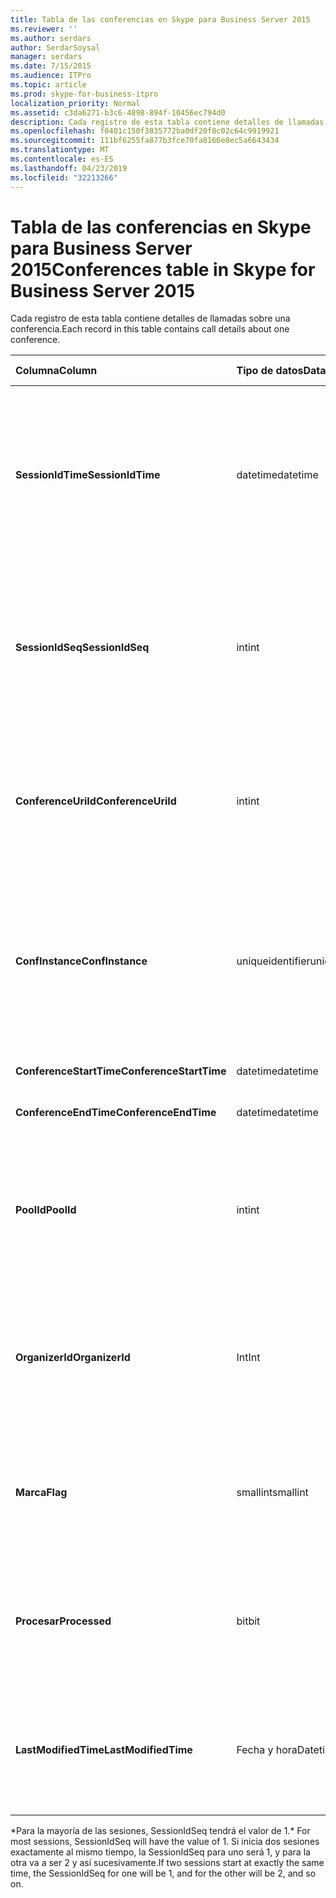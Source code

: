 ```yaml
---
title: Tabla de las conferencias en Skype para Business Server 2015
ms.reviewer: ''
ms.author: serdars
author: SerdarSoysal
manager: serdars
ms.date: 7/15/2015
ms.audience: ITPro
ms.topic: article
ms.prod: skype-for-business-itpro
localization_priority: Normal
ms.assetid: c3da6271-b3c6-4898-894f-10456ec794d0
description: Cada registro de esta tabla contiene detalles de llamadas sobre una conferencia.
ms.openlocfilehash: f0401c150f3835772ba0df20f8c02c64c9919921
ms.sourcegitcommit: 111bf6255fa877b3fce70fa8166e8ec5a6643434
ms.translationtype: MT
ms.contentlocale: es-ES
ms.lasthandoff: 04/23/2019
ms.locfileid: "32213266"
---
```

# <a name="conferences-table-in-skype-for-business-server-2015"></a><span data-ttu-id="f391c-103">Tabla de las conferencias en Skype para Business Server 2015</span><span class="sxs-lookup"><span data-stu-id="f391c-103">Conferences table in Skype for Business Server 2015</span></span>
 
<span data-ttu-id="f391c-104">Cada registro de esta tabla contiene detalles de llamadas sobre una conferencia.</span><span class="sxs-lookup"><span data-stu-id="f391c-104">Each record in this table contains call details about one conference.</span></span>
  
|<span data-ttu-id="f391c-105">**Columna**</span><span class="sxs-lookup"><span data-stu-id="f391c-105">**Column**</span></span>|<span data-ttu-id="f391c-106">**Tipo de datos**</span><span class="sxs-lookup"><span data-stu-id="f391c-106">**Data Type**</span></span>|<span data-ttu-id="f391c-107">**Clave o índice**</span><span class="sxs-lookup"><span data-stu-id="f391c-107">**Key/Index**</span></span>|<span data-ttu-id="f391c-108">**Detalles**</span><span class="sxs-lookup"><span data-stu-id="f391c-108">**Details**</span></span>|
|:-----|:-----|:-----|:-----|
|<span data-ttu-id="f391c-109">**SessionIdTime**</span><span class="sxs-lookup"><span data-stu-id="f391c-109">**SessionIdTime**</span></span> <br/> |<span data-ttu-id="f391c-110">datetime</span><span class="sxs-lookup"><span data-stu-id="f391c-110">datetime</span></span>  <br/> |<span data-ttu-id="f391c-111">Primary</span><span class="sxs-lookup"><span data-stu-id="f391c-111">Primary</span></span>  <br/> |<span data-ttu-id="f391c-112">Hora en que la solicitud de conferencia que se ha capturado por el agente de CDR.</span><span class="sxs-lookup"><span data-stu-id="f391c-112">Time that the conference request was captured by the CDR agent.</span></span> <span data-ttu-id="f391c-113">Se utiliza sólo como una clave principal para identificar de forma exclusiva una instancia de la conferencia.</span><span class="sxs-lookup"><span data-stu-id="f391c-113">Used only as a primary key to uniquely identify a conference instance.</span></span>  <br/> |
|<span data-ttu-id="f391c-114">**SessionIdSeq**</span><span class="sxs-lookup"><span data-stu-id="f391c-114">**SessionIdSeq**</span></span> <br/> |<span data-ttu-id="f391c-115">int</span><span class="sxs-lookup"><span data-stu-id="f391c-115">int</span></span>  <br/> |<span data-ttu-id="f391c-116">Primary</span><span class="sxs-lookup"><span data-stu-id="f391c-116">Primary</span></span>  <br/> |<span data-ttu-id="f391c-117">Número de identificador para identificar la sesión.</span><span class="sxs-lookup"><span data-stu-id="f391c-117">ID number to identify the session.</span></span> <span data-ttu-id="f391c-118">Se utiliza junto con **SessionIdTime** para identificar de forma exclusiva una instancia de la conferencia.</span><span class="sxs-lookup"><span data-stu-id="f391c-118">Used in conjunction with **SessionIdTime** to uniquely identify a conference instance.</span></span> * <br/> |
|<span data-ttu-id="f391c-119">**ConferenceUriId**</span><span class="sxs-lookup"><span data-stu-id="f391c-119">**ConferenceUriId**</span></span> <br/> |<span data-ttu-id="f391c-120">int</span><span class="sxs-lookup"><span data-stu-id="f391c-120">int</span></span>  <br/> |<span data-ttu-id="f391c-121">Externa</span><span class="sxs-lookup"><span data-stu-id="f391c-121">Foreign</span></span>  <br/> |<span data-ttu-id="f391c-122">URI de conferencia.</span><span class="sxs-lookup"><span data-stu-id="f391c-122">Conference URI.</span></span> <span data-ttu-id="f391c-123">Consulte la [tabla ConferenceUris en Skype para Business Server 2015](conferenceuris.md) para obtener más información.</span><span class="sxs-lookup"><span data-stu-id="f391c-123">See the [ConferenceUris table in Skype for Business Server 2015](conferenceuris.md) for more information.</span></span> <br/> |
|<span data-ttu-id="f391c-124">**ConfInstance**</span><span class="sxs-lookup"><span data-stu-id="f391c-124">**ConfInstance**</span></span> <br/> |<span data-ttu-id="f391c-125">uniqueidentifier</span><span class="sxs-lookup"><span data-stu-id="f391c-125">uniqueidentifier</span></span>  <br/> | <br/> |<span data-ttu-id="f391c-126">Útil para conferencias periódicas; cada instancia de una conferencia periódica tiene el mismo **URI de conferencia**, pero tendrá un **ConfInstance**de diferente.</span><span class="sxs-lookup"><span data-stu-id="f391c-126">Useful for recurring conferences; each instance of a recurring conference has the same **ConferenceUri**, but will have a different **ConfInstance**.</span></span> <br/> |
|<span data-ttu-id="f391c-127">**ConferenceStartTime**</span><span class="sxs-lookup"><span data-stu-id="f391c-127">**ConferenceStartTime**</span></span> <br/> |<span data-ttu-id="f391c-128">datetime</span><span class="sxs-lookup"><span data-stu-id="f391c-128">datetime</span></span>  <br/> | <br/> |<span data-ttu-id="f391c-129">Hora de inicio de la conferencia.</span><span class="sxs-lookup"><span data-stu-id="f391c-129">Conference start time.</span></span>  <br/> |
|<span data-ttu-id="f391c-130">**ConferenceEndTime**</span><span class="sxs-lookup"><span data-stu-id="f391c-130">**ConferenceEndTime**</span></span> <br/> |<span data-ttu-id="f391c-131">datetime</span><span class="sxs-lookup"><span data-stu-id="f391c-131">datetime</span></span>  <br/> | <br/> |<span data-ttu-id="f391c-132">Hora de inicio de la conferencia.</span><span class="sxs-lookup"><span data-stu-id="f391c-132">Conference start time.</span></span>  <br/> |
|<span data-ttu-id="f391c-133">**PoolId**</span><span class="sxs-lookup"><span data-stu-id="f391c-133">**PoolId**</span></span> <br/> |<span data-ttu-id="f391c-134">int</span><span class="sxs-lookup"><span data-stu-id="f391c-134">int</span></span>  <br/> |<span data-ttu-id="f391c-135">Externa</span><span class="sxs-lookup"><span data-stu-id="f391c-135">Foreign</span></span>  <br/> |<span data-ttu-id="f391c-136">Número de identificador para identificar el grupo en el que se ha capturado la conferencia.</span><span class="sxs-lookup"><span data-stu-id="f391c-136">ID number to identify the pool in which the conference was captured.</span></span> <span data-ttu-id="f391c-137">Vea la [tabla de grupos de servidores](pools.md) para obtener más información.</span><span class="sxs-lookup"><span data-stu-id="f391c-137">See the [Pools table](pools.md) for more information.</span></span> <br/> |
|<span data-ttu-id="f391c-138">**OrganizerId**</span><span class="sxs-lookup"><span data-stu-id="f391c-138">**OrganizerId**</span></span> <br/> |<span data-ttu-id="f391c-139">Int</span><span class="sxs-lookup"><span data-stu-id="f391c-139">Int</span></span>  <br/> |<span data-ttu-id="f391c-140">Externa</span><span class="sxs-lookup"><span data-stu-id="f391c-140">Foreign</span></span>  <br/> |<span data-ttu-id="f391c-141">Número de identificador para identificar el URI de esta conferencia del organizador.</span><span class="sxs-lookup"><span data-stu-id="f391c-141">ID number to identify the organizer URI of this conference.</span></span> <span data-ttu-id="f391c-142">Consulte la [tabla de los usuarios](users.md) para obtener más información.</span><span class="sxs-lookup"><span data-stu-id="f391c-142">See the [Users table](users.md) for more information.</span></span> <br/> |
|<span data-ttu-id="f391c-143">**Marca**</span><span class="sxs-lookup"><span data-stu-id="f391c-143">**Flag**</span></span> <br/> |<span data-ttu-id="f391c-144">smallint</span><span class="sxs-lookup"><span data-stu-id="f391c-144">smallint</span></span>  <br/> || <span data-ttu-id="f391c-145">Una máscara de bits que contiene los atributos de conferencia.</span><span class="sxs-lookup"><span data-stu-id="f391c-145">A bit mask that contains Conference Attributes.</span></span> <span data-ttu-id="f391c-146">Los valores posibles son:</span><span class="sxs-lookup"><span data-stu-id="f391c-146">Possible values are:</span></span> <br/>  <span data-ttu-id="f391c-147">0 x 01</span><span class="sxs-lookup"><span data-stu-id="f391c-147">0X01</span></span> <br/>  <span data-ttu-id="f391c-148">Sintéticas</span><span class="sxs-lookup"><span data-stu-id="f391c-148">Synthetic</span></span> <br/>  <span data-ttu-id="f391c-149">Transacciones</span><span class="sxs-lookup"><span data-stu-id="f391c-149">Transaction</span></span> <br/> |
|<span data-ttu-id="f391c-150">**Procesar**</span><span class="sxs-lookup"><span data-stu-id="f391c-150">**Processed**</span></span> <br/> |<span data-ttu-id="f391c-151">bit</span><span class="sxs-lookup"><span data-stu-id="f391c-151">bit</span></span>  <br/> ||<span data-ttu-id="f391c-152">Campo interno que usa el servicio de supervisión.</span><span class="sxs-lookup"><span data-stu-id="f391c-152">Internal field used by the Monitoring service.</span></span>  <br/> <span data-ttu-id="f391c-153">Este campo se introdujo en Microsoft Lync Server 2013.</span><span class="sxs-lookup"><span data-stu-id="f391c-153">This field was introduced in Microsoft Lync Server 2013.</span></span>  <br/> |
|<span data-ttu-id="f391c-154">**LastModifiedTime**</span><span class="sxs-lookup"><span data-stu-id="f391c-154">**LastModifiedTime**</span></span> <br/> |<span data-ttu-id="f391c-155">Fecha y hora</span><span class="sxs-lookup"><span data-stu-id="f391c-155">Datetime</span></span>  <br/> ||<span data-ttu-id="f391c-156">Para uso interno por el servicio de supervisión.</span><span class="sxs-lookup"><span data-stu-id="f391c-156">For internal use by the Monitoring service.</span></span>  <br/> <span data-ttu-id="f391c-157">Este campo se introdujo en Skype para Business Server 2015.</span><span class="sxs-lookup"><span data-stu-id="f391c-157">This field was introduced in Skype for Business Server 2015.</span></span>  <br/> |
   
<span data-ttu-id="f391c-158">\*Para la mayoría de las sesiones, SessionIdSeq tendrá el valor de 1.</span><span class="sxs-lookup"><span data-stu-id="f391c-158">\* For most sessions, SessionIdSeq will have the value of 1.</span></span> <span data-ttu-id="f391c-159">Si inicia dos sesiones exactamente al mismo tiempo, la SessionIdSeq para uno será 1, y para la otra va a ser 2 y así sucesivamente.</span><span class="sxs-lookup"><span data-stu-id="f391c-159">If two sessions start at exactly the same time, the SessionIdSeq for one will be 1, and for the other will be 2, and so on.</span></span>
  

